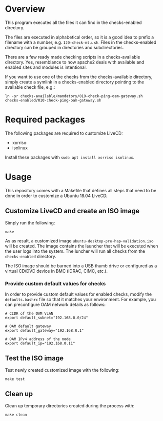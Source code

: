 # Overview

This program executes all the files it can find in the checks-enabled directory. 

The files are executed in alphabetical order, so it is a good idea to prefix a filename
with a number, e.g. `120-check-mtu.sh`. Files in the checks-enabled directory can be
grouped in directories and subdirectories.

There are a few ready made checking scripts in a checks-available directory. Yes,
resemblance to how apache2 deals with available and enabled sites and modules is
intentional. 

If you want to use one of the checks from the checks-available directory, simply
create a symlink in a checks-enabled directory pointing to the available check file,
e.g.:

```shell
ln -sr checks-available/mandatory/010-check-ping-oam-gateway.sh checks-enabled/010-check-ping-oam-gateway.sh
```

# Required packages

The following packages are required to customize LiveCD: 
- xorriso
- isolinux

Install these packages with `sudo apt install xorriso isolinux`.

# Usage

This repository comes with a Makefile that defines all steps that need to be done
in order to customize a Ubuntu 18.04 LiveCD. 

## Customize LiveCD and create an ISO image

Simply run the following:

```shell
make
```

As as result, a customized image `ubuntu-desktop-pre-hap-validation.iso` will be
created. The image contains the launcher that will be executed when the user
logs into the system. The luncher will run all checks from the `checks-enabled` 
directory.

The ISO image should be burned into a USB thumb drive or configured as a virtual
CD/DVD device in BMC (iDRAC, CIMC, etc.).

### Provide custom default values for checks

In order to provide custom default values for enabled checks, modify the `defaults.bashrc`
file so that it matches your environment. For example, you can preconfigure OAM
network details as follows:

```shell
# CIDR of the OAM VLAN
export default_subnet="192.168.0.0/24"

# OAM default gateway
export default_gateway="192.168.0.1"

# OAM IPv4 address of the node
export default_ip="192.168.0.11"
```

## Test the ISO image

Test newly created customized image with the following:

```shell
make test
```

## Clean up

Clean up temporary directories created during the process with:

```shell
make clean
```
